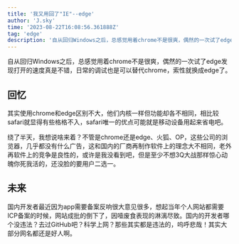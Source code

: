```yaml
---
title: '我又用回了"IE"--edge'
author: 'J.sky'
time: '2023-08-22T16:08:56.361888Z'
tag: 'edge'
description: '自从回归Windows之后，总感觉用着chrome不是很爽，偶然的一次试了edge发现打开的速度真是不错，日常的调试也是可以替代chrome，索性就换成edge了。'
---
```

自从回归Windows之后，总感觉用着chrome不是很爽，偶然的一次试了edge发现打开的速度真是不错，日常的调试也是可以替代chrome，索性就换成edge了。

## 回忆

其实使用chrome和edge区别不大，他们内核一样但功能却各不相同，相比较safari就显得有些格格不入，safari唯一的优点可能就是移动设备用起来省电吧。

绕了半天，我想说啥来着？不管是chrome还是edge、火狐、OP，这些公司的浏览器，几乎都没有什么广告，这和国内的厂商再制作软件上的理念大不相同，老外再软件上的竞争是良性的，或许是我没看到吧，但是至少不想3Q大战那样惊心动魄你死我活的，还没脸的要用户二选一。

## 未来

国内开发者最近因为app需要备案反响很大意见很多，想起当年个人网站都需要ICP备案的时候，网站成批的倒下了，因噎废食表现的淋漓尽致。国内的开发者哪个没违法？去过GitHub吧？科学上网？那些其实都是违法的，呜呼悲哉！其实大部分网名都还是好人啊。